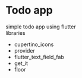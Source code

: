 # Todo app 

simple todo app using flutter <br/>
libraries 
- cupertino_icons
- provider
- flutter_text_field_fab
- get_it
- floor
